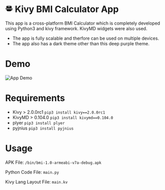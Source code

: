# <img src="icon.png" width="24" alt="App Demo"> Kivy BMI Calculator App
This app is a cross-platform BMI Calculator which is completely developed using Python3 and kivy framework.
KivyMD widgets were also used.

* The app is fully scalable and therfore can be used on multiple devices.
* The app also has a dark theme other than this deep purple theme.

# Demo
<img src="demo/demo.gif" width="360" alt="App Demo">

# Requirements

* Kivy > 2.0.0rc1 `pip3 install kivy==2.0.0rc1`
* KivyMD > 0.104.0 `pip3 install kivymd==0.104.0`
* plyer `pip3 install plyer`
* pyjnius `pip3 install pyjnius`


# Usage

APK File: `/bin/bmi-1.0-armeabi-v7a-debug.apk`

Python Code File: `main.py`

Kivy Lang Layout File: `main.kv`
